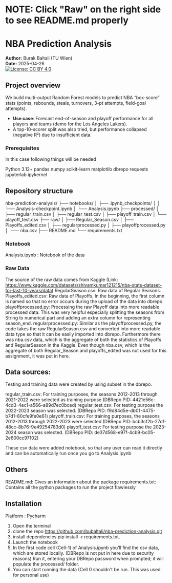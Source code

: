 
# NOTE: Click "Raw" on the right side to see README.md properly

# NBA Prediction Analysis

**Author:** Burak Baltali (TU Wien)  
**Date:** 2025-04-26  
[![License: CC BY 4.0](https://img.shields.io/badge/License-CC--BY%204.0-lightgrey.svg)](https://creativecommons.org/licenses/by/4.0/)


## Project overview

We build multi-output Random Forest models to predict NBA “box-score” stats (points, rebounds, steals, turnovers, 3-pt attempts, field-goal attempts).  

- **Use case**: Forecast end-of-season and playoff performance for all players and teams (demo for the Los Angeles Lakers).  
- A top-10-scorer split was also tried, but performance collapsed (negative R²) due to insufficient data.  

### Prerequisites 
In this case following things will be needed

Python 3.12+
pandas
numpy
scikit-learn
matplotlib
dbrepo
requests
jupyterlab
ipykernel

## Repository structure



nba-prediction-analysis/
├── notebooks/
│   ├── .ipynb_checkpoints/
│   │   └── Analysis-checkpoint.ipynb
│   └── Analysis.ipynb
├── processed/
│   ├── regular_train.csv
│   ├── regular_test.csv
│   ├── playoff_train.csv
│   └── playoff_test.csv
├── raw/
│   ├── Regular_Season.csv
│   ├── Playoffs_edited.csv
│   ├── regularprocessed.py
│   ├── playoffprocessed.py
│   └── nba.csv
├── README.md
└── requirements.txt


### Notebook

Analysis.ipynb : Notebook of the data 

### Raw Data 

The source of the raw data comes from Kaggle (Link: https://www.kaggle.com/datasets/shivamkumar121215/nba-stats-dataset-for-last-10-years/data)
RegularSeason.csv: Raw data of Regular Seasons.
Playoffs_edited.csv: Raw data of Playoffs. In the beginning, the first column is named so that no error occurs during the upload of the data into dbrepo. 
playoffprocessed.py: Processing the raw Playoff data into more readable processed data. This was very helpful especially splitting the seasons from String to numerical part and adding an extra
column for representing season_end.
regularprocessed.py: Similar as the playoffprocessed.py, the code takes the raw RegularSeason.csv and converted into more readable data type so that it can be easily imported into dbrepo. 
Furthermore there was nba.csv data, which is the aggregate of both the statistics of Playoffs and RegularSeason in the Kaggle. 
Even though nba.csv, which is the aggregate of both Regular_Season and playoffs_edited was not used for this assignment, it was put in here. 



## Data sources:  
Testing and training data were created by using subset in the dbrepo. 

	
  regular_train.csv:  For training purposes, the seasons 2012-2013 through 2021-2022 were selected as training purpose (DBRepo PID: 4421e56c-4cd3-4ec1-a566-a89d7ec0bced)
  regular_test.csv: For testing purpose the 2022-2023  season was selected. (DBRepo PID: f9d84d5e-db01-4475-b7d1-80cfe9fe0e61)
  playoff_train.csv: For training purposes, the seasons 2012-2013 through 2022-2023 were selected (DBRepo PID: bcb3cf2b-27df-48cc-8b76-9e49254783d0)
  playoff_test.csv: For testing purpose the 2023-2024  season was selected. (DBRepo PID: de37d568-e97f-4cb9-bc05-2e600cc97102)

These csv data were added notebook, so that any user can read it directly and can be automatically run once you go to Analysis.ipynb

## Others

README.md: Gives an information about the package
requirements.txt: Contains all the python packages to run the project flawlessly

## Installation 

Platform : Pycharm


1) Open the terminal 
2) clone the repo https://github.com/bubaltali/nba-prediction-analysis.git
2) install dependencies pip install -r requirements.txt. 
3) Launch the notebook
4)  In the first code cell (Cell-1) of Analysis.ipynb you’ll find the csv data, which are stored locally. (DBRepo is not put in here due to security reasons) Run it, entering your DBRepo password when prompted; it will populate the processed/ folder.
5) You can start running the data (Cell 0 shouldn't be run. This was used for personal use)